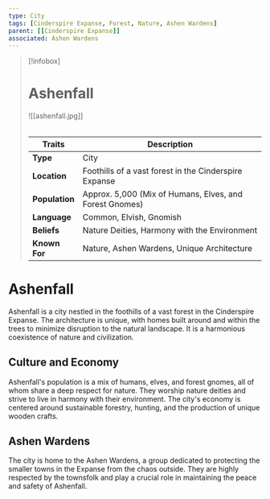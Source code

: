 ```yaml
---
type: City
tags: [Cinderspire Expanse, Forest, Nature, Ashen Wardens]
parent: [[Cinderspire Expanse]]
associated: Ashen Wardens
---
```

> [!infobox]
> # Ashenfall
> ![[ashenfall.jpg]]
> ######
> | Traits         | Description                                                                                                                           |
> | -------------- | ------------------------------------------------------------------------------------------------------------------------------------- |
> | **Type** | City |
> | **Location** | Foothills of a vast forest in the Cinderspire Expanse |
> | **Population** | Approx. 5,000 (Mix of Humans, Elves, and Forest Gnomes) |
> | **Language** | Common, Elvish, Gnomish |
> | **Beliefs** | Nature Deities, Harmony with the Environment |
> | **Known For** | Nature, Ashen Wardens, Unique Architecture |
# Ashenfall

Ashenfall is a city nestled in the foothills of a vast forest in the Cinderspire Expanse. The architecture is unique, with homes built around and within the trees to minimize disruption to the natural landscape. It is a harmonious coexistence of nature and civilization.

## Culture and Economy

Ashenfall's population is a mix of humans, elves, and forest gnomes, all of whom share a deep respect for nature. They worship nature deities and strive to live in harmony with their environment. The city's economy is centered around sustainable forestry, hunting, and the production of unique wooden crafts.

## Ashen Wardens

The city is home to the Ashen Wardens, a group dedicated to protecting the smaller towns in the Expanse from the chaos outside. They are highly respected by the townsfolk and play a crucial role in maintaining the peace and safety of Ashenfall.
